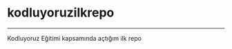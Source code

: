 # kodluyoruzilkrepo
--------------------------------------------------------------- 
 Kodluyoruz Eğitimi kapsamında açtığım ilk repo
